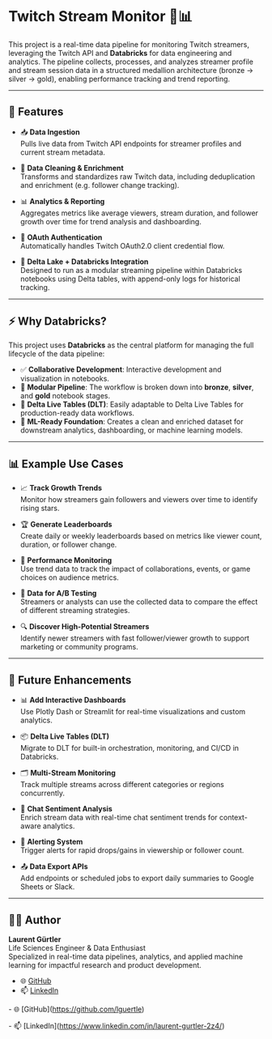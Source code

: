 # Twitch Stream Monitor 🎥📊

This project is a real-time data pipeline for monitoring Twitch streamers, leveraging the Twitch API and **Databricks** for data engineering and analytics. The pipeline collects, processes, and analyzes streamer profile and stream session data in a structured medallion architecture (bronze → silver → gold), enabling performance tracking and trend reporting.

---

## 🚀 Features

- 📥 **Data Ingestion**  
  Pulls live data from Twitch API endpoints for streamer profiles and current stream metadata.

- 🧼 **Data Cleaning & Enrichment**  
  Transforms and standardizes raw Twitch data, including deduplication and enrichment (e.g. follower change tracking).

- 📊 **Analytics & Reporting**  
  Aggregates metrics like average viewers, stream duration, and follower growth over time for trend analysis and dashboarding.

- 🔐 **OAuth Authentication**  
  Automatically handles Twitch OAuth2.0 client credential flow.

- 🔁 **Delta Lake + Databricks Integration**  
  Designed to run as a modular streaming pipeline within Databricks notebooks using Delta tables, with append-only logs for historical tracking.

---

## ⚡ Why Databricks?

This project uses **Databricks** as the central platform for managing the full lifecycle of the data pipeline:

- ✅ **Collaborative Development**: Interactive development and visualization in notebooks.
- 🔄 **Modular Pipeline**: The workflow is broken down into **bronze**, **silver**, and **gold** notebook stages.
- 🧱 **Delta Live Tables (DLT)**: Easily adaptable to Delta Live Tables for production-ready data workflows.
- 🧠 **ML-Ready Foundation**: Creates a clean and enriched dataset for downstream analytics, dashboarding, or machine learning models.

---

## 📊 Example Use Cases

- 📈 **Track Growth Trends**  
  Monitor how streamers gain followers and viewers over time to identify rising stars.

- 🏆 **Generate Leaderboards**  
  Create daily or weekly leaderboards based on metrics like viewer count, duration, or follower change.

- 🎯 **Performance Monitoring**  
  Use trend data to track the impact of collaborations, events, or game choices on audience metrics.

- 🧪 **Data for A/B Testing**  
  Streamers or analysts can use the collected data to compare the effect of different streaming strategies.

- 🔍 **Discover High-Potential Streamers**  
  Identify newer streamers with fast follower/viewer growth to support marketing or community programs.

---

## 🧠 Future Enhancements

- 📊 **Add Interactive Dashboards**  
  Use Plotly Dash or Streamlit for real-time visualizations and custom analytics.

- 📦 **Delta Live Tables (DLT)**  
  Migrate to DLT for built-in orchestration, monitoring, and CI/CD in Databricks.

- 🗂️ **Multi-Stream Monitoring**  
  Track multiple streams across different categories or regions concurrently.

- 🧠 **Chat Sentiment Analysis**  
  Enrich stream data with real-time chat sentiment trends for context-aware analytics.

- 🔔 **Alerting System**  
  Trigger alerts for rapid drops/gains in viewership or follower count.

- 📤 **Data Export APIs**  
  Add endpoints or scheduled jobs to export daily summaries to Google Sheets or Slack.

---

## 🧑‍💻 Author

**Laurent Gürtler**  
Life Sciences Engineer & Data Enthusiast  
Specialized in real-time data pipelines, analytics, and applied machine learning for impactful research and product development.

- 🌐 [GitHub](https://github.com/lguertle)
- 📫 [LinkedIn](https://www.linkedin.com/in/laurent-gurtler-2z4/)



\- 🌐 \[GitHub](https://github.com/lguertle)

\- 📫 \[LinkedIn](https://www.linkedin.com/in/laurent-gurtler-2z4/)

